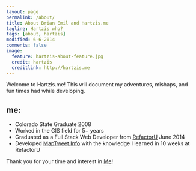 ```yaml
---
layout: page
permalink: /about/
title: About Brian Emil and Hartzis.me
tagline: Hartzis who?
tags: [about, hartzis]
modified: 6-6-2014
comments: false
image:
  feature: hartzis-about-feature.jpg
  credit: hartzis
  creditlink: http://hartzis.me
---
```


Welcome to Hartzis.me! This will document my adventures, mishaps, and fun times had while developing.

## me:

* Colorado State Graduate 2008
* Worked in the GIS field for 5+ years
* Graduated as a Full Stack Web Developer from [RefactorU](http://www.refactoru.com) June 2014
* Developed [MapTweet.Info](http://www.maptweet.info) with the knowledge I learned in 10 weeks at RefactorU

Thank you for your time and interest in [Me](http://www.hartzis.me)!
